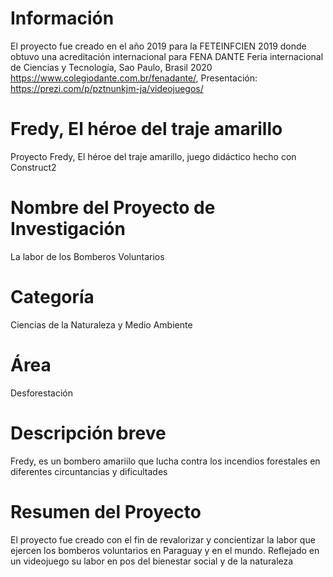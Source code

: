 # Información
El proyecto fue creado en el año 2019 para la FETEINFCIEN 2019 donde obtuvo una acreditación internacional para FENA DANTE Feria internacional de Ciencias y Tecnología, Sao Paulo, Brasil 2020 https://www.colegiodante.com.br/fenadante/, Presentación: https://prezi.com/p/pztnunkjm-ja/videojuegos/
# Fredy, El héroe del traje amarillo
Proyecto Fredy, El héroe del traje amarillo, juego didáctico hecho con Construct2
# Nombre del Proyecto de Investigación
La labor de los Bomberos Voluntarios
# Categoría 
Ciencias de la Naturaleza y Medio Ambiente
# Área
Desforestación
# Descripción breve
Fredy, es un bombero amariilo que lucha contra los incendios forestales en diferentes circuntancias y dificultades
# Resumen del Proyecto
El proyecto fue creado con el fin de revalorizar y concientizar la labor que ejercen los bomberos voluntarios en Paraguay y en el mundo. 
Reflejado en un videojuego su labor en pos del bienestar social y de la naturaleza
